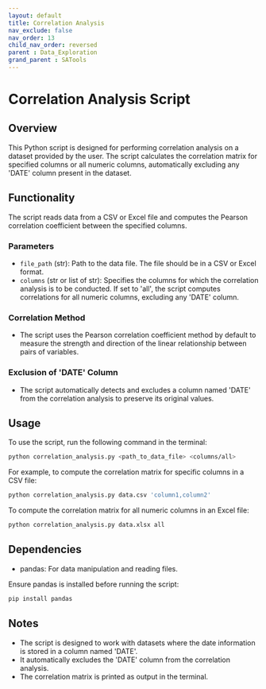 ```yaml
---
layout: default
title: Correlation Analysis
nav_exclude: false
nav_order: 13
child_nav_order: reversed
parent : Data_Exploration
grand_parent : SATools
---
```


# Correlation Analysis Script

## Overview

This Python script is designed for performing correlation analysis on a dataset provided by the user. The script calculates the correlation matrix for specified columns or all numeric columns, automatically excluding any 'DATE' column present in the dataset.

## Functionality

The script reads data from a CSV or Excel file and computes the Pearson correlation coefficient between the specified columns.

### Parameters

- `file_path` (str): Path to the data file. The file should be in a CSV or Excel format.
- `columns` (str or list of str): Specifies the columns for which the correlation analysis is to be conducted. If set to 'all', the script computes correlations for all numeric columns, excluding any 'DATE' column.

### Correlation Method

- The script uses the Pearson correlation coefficient method by default to measure the strength and direction of the linear relationship between pairs of variables.

### Exclusion of 'DATE' Column

- The script automatically detects and excludes a column named 'DATE' from the correlation analysis to preserve its original values.

## Usage

To use the script, run the following command in the terminal:

```bash
python correlation_analysis.py <path_to_data_file> <columns/all>
```

For example, to compute the correlation matrix for specific columns in a CSV file:

```bash
python correlation_analysis.py data.csv 'column1,column2'
```

To compute the correlation matrix for all numeric columns in an Excel file:

```bash
python correlation_analysis.py data.xlsx all
```

## Dependencies

- pandas: For data manipulation and reading files.

Ensure pandas is installed before running the script:

```bash
pip install pandas
```

## Notes

- The script is designed to work with datasets where the date information is stored in a column named 'DATE'.
- It automatically excludes the 'DATE' column from the correlation analysis.
- The correlation matrix is printed as output in the terminal.
